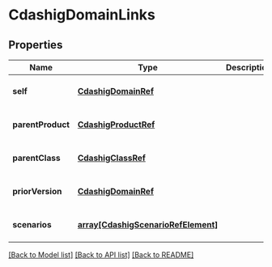 # CdashigDomainLinks

## Properties
Name | Type | Description | Notes
------------ | ------------- | ------------- | -------------
**self** | [**CdashigDomainRef**](CdashigDomainRef.md) |  | [optional] [default to null]
**parentProduct** | [**CdashigProductRef**](CdashigProductRef.md) |  | [optional] [default to null]
**parentClass** | [**CdashigClassRef**](CdashigClassRef.md) |  | [optional] [default to null]
**priorVersion** | [**CdashigDomainRef**](CdashigDomainRef.md) |  | [optional] [default to null]
**scenarios** | [**array[CdashigScenarioRefElement]**](CdashigScenarioRefElement.md) |  | [optional] [default to null]

[[Back to Model list]](../README.md#documentation-for-models) [[Back to API list]](../README.md#documentation-for-api-endpoints) [[Back to README]](../README.md)


